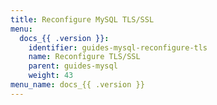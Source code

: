 ```yaml
---
title: Reconfigure MySQL TLS/SSL
menu:
  docs_{{ .version }}:
    identifier: guides-mysql-reconfigure-tls
    name: Reconfigure TLS/SSL
    parent: guides-mysql
    weight: 43
menu_name: docs_{{ .version }}
---
```

